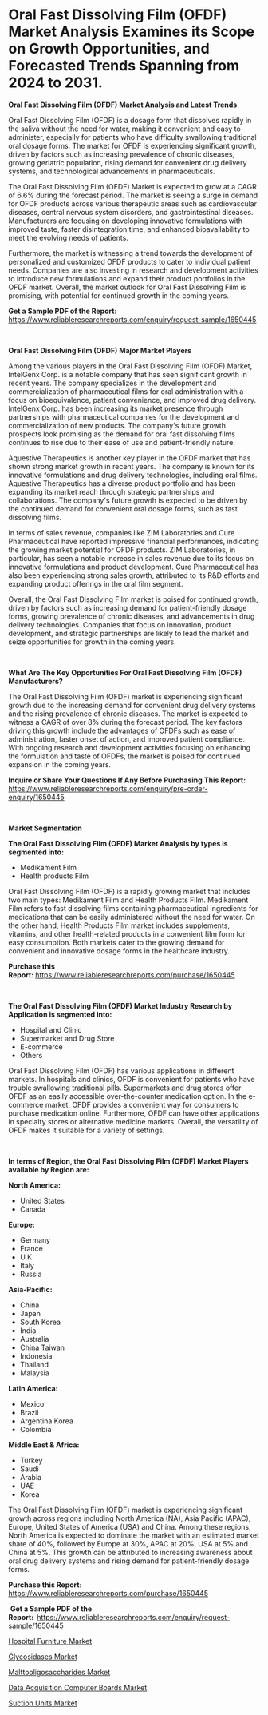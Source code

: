 <p><h1>Oral Fast Dissolving Film (OFDF) Market Analysis Examines its Scope on Growth Opportunities, and Forecasted Trends Spanning from 2024 to 2031.</h1></p><p><strong>Oral Fast Dissolving Film (OFDF) Market Analysis and Latest Trends</strong></p>
<p><p>Oral Fast Dissolving Film (OFDF) is a dosage form that dissolves rapidly in the saliva without the need for water, making it convenient and easy to administer, especially for patients who have difficulty swallowing traditional oral dosage forms. The market for OFDF is experiencing significant growth, driven by factors such as increasing prevalence of chronic diseases, growing geriatric population, rising demand for convenient drug delivery systems, and technological advancements in pharmaceuticals.</p><p>The Oral Fast Dissolving Film (OFDF) Market is expected to grow at a CAGR of 6.6% during the forecast period. The market is seeing a surge in demand for OFDF products across various therapeutic areas such as cardiovascular diseases, central nervous system disorders, and gastrointestinal diseases. Manufacturers are focusing on developing innovative formulations with improved taste, faster disintegration time, and enhanced bioavailability to meet the evolving needs of patients.</p><p>Furthermore, the market is witnessing a trend towards the development of personalized and customized OFDF products to cater to individual patient needs. Companies are also investing in research and development activities to introduce new formulations and expand their product portfolios in the OFDF market. Overall, the market outlook for Oral Fast Dissolving Film is promising, with potential for continued growth in the coming years.</p></p>
<p><strong>Get a Sample PDF of the Report:&nbsp;</strong> <a href="https://www.reliableresearchreports.com/enquiry/request-sample/1650445">https://www.reliableresearchreports.com/enquiry/request-sample/1650445</a></p>
<p>&nbsp;</p>
<p><strong>Oral Fast Dissolving Film (OFDF) Major Market Players</strong></p>
<p><p>Among the various players in the Oral Fast Dissolving Film (OFDF) Market, IntelGenx Corp. is a notable company that has seen significant growth in recent years. The company specializes in the development and commercialization of pharmaceutical films for oral administration with a focus on bioequivalence, patient convenience, and improved drug delivery. IntelGenx Corp. has been increasing its market presence through partnerships with pharmaceutical companies for the development and commercialization of new products. The company's future growth prospects look promising as the demand for oral fast dissolving films continues to rise due to their ease of use and patient-friendly nature.</p><p>Aquestive Therapeutics is another key player in the OFDF market that has shown strong market growth in recent years. The company is known for its innovative formulations and drug delivery technologies, including oral films. Aquestive Therapeutics has a diverse product portfolio and has been expanding its market reach through strategic partnerships and collaborations. The company's future growth is expected to be driven by the continued demand for convenient oral dosage forms, such as fast dissolving films.</p><p>In terms of sales revenue, companies like ZIM Laboratories and Cure Pharmaceutical have reported impressive financial performances, indicating the growing market potential for OFDF products. ZIM Laboratories, in particular, has seen a notable increase in sales revenue due to its focus on innovative formulations and product development. Cure Pharmaceutical has also been experiencing strong sales growth, attributed to its R&D efforts and expanding product offerings in the oral film segment.</p><p>Overall, the Oral Fast Dissolving Film market is poised for continued growth, driven by factors such as increasing demand for patient-friendly dosage forms, growing prevalence of chronic diseases, and advancements in drug delivery technologies. Companies that focus on innovation, product development, and strategic partnerships are likely to lead the market and seize opportunities for growth in the coming years.</p></p>
<p>&nbsp;</p>
<p><strong>What Are The Key Opportunities For Oral Fast Dissolving Film (OFDF) Manufacturers?</strong></p>
<p><p>The Oral Fast Dissolving Film (OFDF) market is experiencing significant growth due to the increasing demand for convenient drug delivery systems and the rising prevalence of chronic diseases. The market is expected to witness a CAGR of over 8% during the forecast period. The key factors driving this growth include the advantages of OFDFs such as ease of administration, faster onset of action, and improved patient compliance. With ongoing research and development activities focusing on enhancing the formulation and taste of OFDFs, the market is poised for continued expansion in the coming years.</p></p>
<p><strong>Inquire or Share Your Questions If Any Before Purchasing This Report:</strong> <a href="https://www.reliableresearchreports.com/enquiry/pre-order-enquiry/1650445">https://www.reliableresearchreports.com/enquiry/pre-order-enquiry/1650445</a></p>
<p>&nbsp;</p>
<p><strong>Market Segmentation</strong></p>
<p><strong>The Oral Fast Dissolving Film (OFDF) Market Analysis by types is segmented into:</strong></p>
<p><ul><li>Medikament Film</li><li>Health products Film</li></ul></p>
<p><p>Oral Fast Dissolving Film (OFDF) is a rapidly growing market that includes two main types: Medikament Film and Health Products Film. Medikament Film refers to fast dissolving films containing pharmaceutical ingredients for medications that can be easily administered without the need for water. On the other hand, Health Products Film market includes supplements, vitamins, and other health-related products in a convenient film form for easy consumption. Both markets cater to the growing demand for convenient and innovative dosage forms in the healthcare industry.</p></p>
<p><strong>Purchase this Report:&nbsp;</strong><a href="https://www.reliableresearchreports.com/purchase/1650445">https://www.reliableresearchreports.com/purchase/1650445</a></p>
<p>&nbsp;</p>
<p><strong>The Oral Fast Dissolving Film (OFDF) Market Industry Research by Application is segmented into:</strong></p>
<p><ul><li>Hospital and Clinic</li><li>Supermarket and Drug Store</li><li>E-commerce</li><li>Others</li></ul></p>
<p><p>Oral Fast Dissolving Film (OFDF) has various applications in different markets. In hospitals and clinics, OFDF is convenient for patients who have trouble swallowing traditional pills. Supermarkets and drug stores offer OFDF as an easily accessible over-the-counter medication option. In the e-commerce market, OFDF provides a convenient way for consumers to purchase medication online. Furthermore, OFDF can have other applications in specialty stores or alternative medicine markets. Overall, the versatility of OFDF makes it suitable for a variety of settings.</p></p>
<p>&nbsp;</p>
<p><strong>In terms of Region, the Oral Fast Dissolving Film (OFDF) Market Players available by Region are:</strong></p>
<p>
    <p> <strong> North America: </strong>
        <ul>
            <li>United States</li>
            <li>Canada</li>
        </ul>
        </p> 
    <p> <strong> Europe: </strong>
        <ul>
            <li>Germany</li>
            <li>France</li>
            <li>U.K.</li>
            <li>Italy</li>
            <li>Russia</li>
        </ul>
        </p> 
    <p> <strong> Asia-Pacific: </strong>
        <ul>
            <li>China</li>
            <li>Japan</li>
            <li>South Korea</li>
            <li>India</li>
            <li>Australia</li>
            <li>China Taiwan</li>
            <li>Indonesia</li>
            <li>Thailand</li>
            <li>Malaysia</li>
        </ul>
        </p> 
    <p> <strong> Latin America: </strong>
        <ul>
            <li>Mexico</li>
            <li>Brazil</li>
            <li>Argentina Korea</li>
            <li>Colombia</li>
        </ul>
        </p> 
    <p> <strong> Middle East & Africa: </strong>
        <ul>
            <li>Turkey</li>
            <li>Saudi</li>
            <li>Arabia</li>
            <li>UAE</li>
            <li>Korea</li>
        </ul>
    </p>
    </p>
<p><p>The Oral Fast Dissolving Film (OFDF) market is experiencing significant growth across regions including North America (NA), Asia Pacific (APAC), Europe, United States of America (USA) and China. Among these regions, North America is expected to dominate the market with an estimated market share of 40%, followed by Europe at 30%, APAC at 20%, USA at 5% and China at 5%. This growth can be attributed to increasing awareness about oral drug delivery systems and rising demand for patient-friendly dosage forms.</p></p>
<p><strong>Purchase this Report: </strong><a href="https://www.reliableresearchreports.com/purchase/1650445">https://www.reliableresearchreports.com/purchase/1650445</a></p>
<p>&nbsp;<strong>Get a Sample PDF of the Report:&nbsp;&nbsp;</strong><a href="https://www.reliableresearchreports.com/enquiry/request-sample/1650445">https://www.reliableresearchreports.com/enquiry/request-sample/1650445</a></p>
<p><strong></strong></p>
<p><p><a href="https://medium.com/@evelynarmstrong2022/hospital-furniture-market-comprehensive-assessment-by-type-application-and-geography-61c9c8c3085f">Hospital Furniture Market</a></p><p><a href="https://medium.com/@evelynarmstrong2022/glycosidases-market-the-key-to-successful-business-strategy-forecast-till-2031-5eef9a112df6">Glycosidases Market</a></p><p><a href="https://github.com/mancsybtousav/Market-Research-Report-List-1/blob/main/malttooligosaccharides-market.md">Malttooligosaccharides Market</a></p><p><a href="https://github.com/josesg55/Market-Research-Report-List-1/blob/main/data-acquisition-computer-boards-market.md">Data Acquisition Computer Boards Market</a></p><p><a href="https://medium.com/@angelaarnold1941/suction-units-nbsp-market-focuses-on-market-share-size-and-projected-forecast-till-2031-41c07453cfcc">Suction Units Market</a></p></p>
